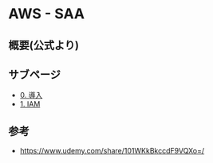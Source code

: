 # AWS - SAA

## 概要(公式より)

## サブページ

- [0. 導入](./aws_certified_002_saa_001_intro.md)
- [1. IAM ](./aws_certified_002_saa_002_iam.md)

## 参考

- https://www.udemy.com/share/101WKkBkccdF9VQXo=/